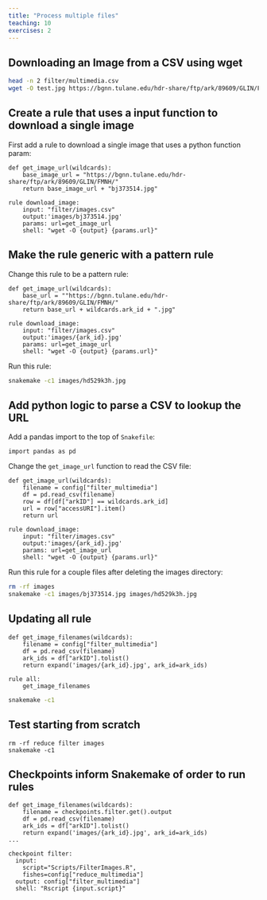 ```yaml
---
title: "Process multiple files"
teaching: 10
exercises: 2
---
```


## Downloading an Image from a CSV using wget
```bash
head -n 2 filter/multimedia.csv
wget -O test.jpg https://bgnn.tulane.edu/hdr-share/ftp/ark/89609/GLIN/FMNH/bj373514.jpg
```

## Create a rule that uses a input function to download a single image
First add a rule to download a single image that uses a python function param:
```
def get_image_url(wildcards):
    base_image_url = "https://bgnn.tulane.edu/hdr-share/ftp/ark/89609/GLIN/FMNH/"
    return base_image_url + "bj373514.jpg"

rule download_image:
    input: "filter/images.csv"
    output:'images/bj373514.jpg'
    params: url=get_image_url
    shell: "wget -O {output} {params.url}"
```

## Make the rule generic with a pattern rule

Change this rule to be a pattern rule:
```
def get_image_url(wildcards):
    base_url = ""https://bgnn.tulane.edu/hdr-share/ftp/ark/89609/GLIN/FMNH/"
    return base_url + wildcards.ark_id + ".jpg"

rule download_image:
    input: "filter/images.csv"
    output:'images/{ark_id}.jpg'
    params: url=get_image_url
    shell: "wget -O {output} {params.url}"
```

Run this rule:
```bash
snakemake -c1 images/hd529k3h.jpg
```

## Add python logic to parse a CSV to lookup the URL
Add a pandas import to the top of `Snakefile`:
```
import pandas as pd
```

Change the `get_image_url` function to read the CSV file:
```
def get_image_url(wildcards):
    filename = config["filter_multimedia"]
    df = pd.read_csv(filename)
    row = df[df["arkID"] == wildcards.ark_id]
    url = row["accessURI"].item()
    return url

rule download_image:
    input: "filter/images.csv"
    output:'images/{ark_id}.jpg'
    params: url=get_image_url
    shell: "wget -O {output} {params.url}"
```

Run this rule for a couple files after deleting the images directory:
```bash
rm -rf images
snakemake -c1 images/bj373514.jpg images/hd529k3h.jpg
```


## Updating all rule
```
def get_image_filenames(wildcards):
    filename = config["filter_multimedia"]
    df = pd.read_csv(filename)    
    ark_ids = df["arkID"].tolist()
    return expand('images/{ark_id}.jpg', ark_id=ark_ids)

rule all:
    get_image_filenames
```

```bash
snakemake -c1
```

## Test starting from scratch
```
rm -rf reduce filter images
snakemake -c1
```

## Checkpoints inform Snakemake of order to run rules
```
def get_image_filenames(wildcards):
    filename = checkpoints.filter.get().output
    df = pd.read_csv(filename)    
    ark_ids = df["arkID"].tolist()
    return expand('images/{ark_id}.jpg', ark_id=ark_ids)  
...

checkpoint filter:
  input: 
    script="Scripts/FilterImages.R",
    fishes=config["reduce_multimedia"]
  output: config["filter_multimedia"]
  shell: "Rscript {input.script}"

```



